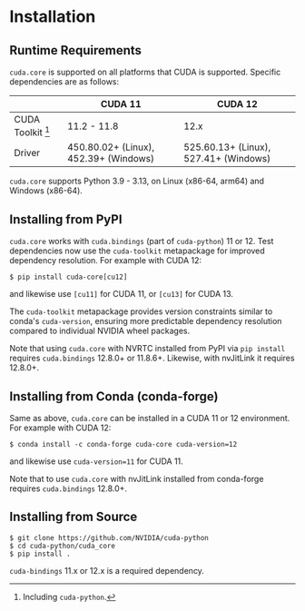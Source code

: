 # Installation

## Runtime Requirements

`cuda.core` is supported on all platforms that CUDA is supported. Specific
dependencies are as follows:

|                   | CUDA 11      | CUDA 12     |
|------------------ | ------------ | ----------- |
| CUDA Toolkit [^1] | 11.2 - 11.8  | 12.x        |
| Driver            | 450.80.02+ (Linux), 452.39+ (Windows) | 525.60.13+ (Linux), 527.41+ (Windows) |

[^1]: Including `cuda-python`.

`cuda.core` supports Python 3.9 - 3.13, on Linux (x86-64, arm64) and Windows (x86-64).


## Installing from PyPI

`cuda.core` works with `cuda.bindings` (part of `cuda-python`) 11 or 12. Test dependencies now use the ``cuda-toolkit`` metapackage for improved dependency resolution. For example with CUDA 12:
```console
$ pip install cuda-core[cu12]
```
and likewise use `[cu11]` for CUDA 11, or `[cu13]` for CUDA 13.

The ``cuda-toolkit`` metapackage provides version constraints similar to conda's ``cuda-version``, ensuring more predictable dependency resolution compared to individual NVIDIA wheel packages.

Note that using `cuda.core` with NVRTC installed from PyPI via `pip install` requires
`cuda.bindings` 12.8.0+ or 11.8.6+. Likewise, with nvJitLink it requires 12.8.0+.


## Installing from Conda (conda-forge)

Same as above, `cuda.core` can be installed in a CUDA 11 or 12 environment. For example with CUDA 12:
```console
$ conda install -c conda-forge cuda-core cuda-version=12
```
and likewise use `cuda-version=11` for CUDA 11.

Note that to use `cuda.core` with nvJitLink installed from conda-forge requires `cuda.bindings` 12.8.0+.


## Installing from Source

```console
$ git clone https://github.com/NVIDIA/cuda-python
$ cd cuda-python/cuda_core
$ pip install .
```
`cuda-bindings` 11.x or 12.x is a required dependency.
